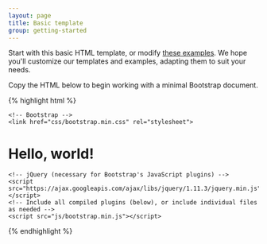 ```yaml
---
layout: page
title: Basic template
group: getting-started
---
```


Start with this basic HTML template, or modify [these examples](../examples/). We hope you'll customize our templates and examples, adapting them to suit your needs.

Copy the HTML below to begin working with a minimal Bootstrap document.

{% highlight html %}
<!DOCTYPE html>
<html lang="en">
  <head>
    <meta charset="utf-8">
    <meta http-equiv="X-UA-Compatible" content="IE=edge">
    <meta name="viewport" content="width=device-width, initial-scale=1">
    <!-- The above 3 meta tags *must* come first in the head; any other head content must come *after* these tags. -->
    <title>Bootstrap 101 Template</title>

    <!-- Bootstrap -->
    <link href="css/bootstrap.min.css" rel="stylesheet">
  </head>
  <body>
    <h1>Hello, world!</h1>

    <!-- jQuery (necessary for Bootstrap's JavaScript plugins) -->
    <script src="https://ajax.googleapis.com/ajax/libs/jquery/1.11.3/jquery.min.js"></script>
    <!-- Include all compiled plugins (below), or include individual files as needed -->
    <script src="js/bootstrap.min.js"></script>
  </body>
</html>
{% endhighlight %}
